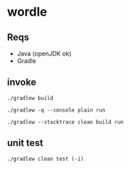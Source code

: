 # wordle

## Reqs

- Java (openJDK ok)
- Gradle

## invoke

`./gradlew build`

`./gradlew -q --console plain run`

`./gradlew --stacktrace clean build run`

## unit test

`./gradlew clean test (-i)`

